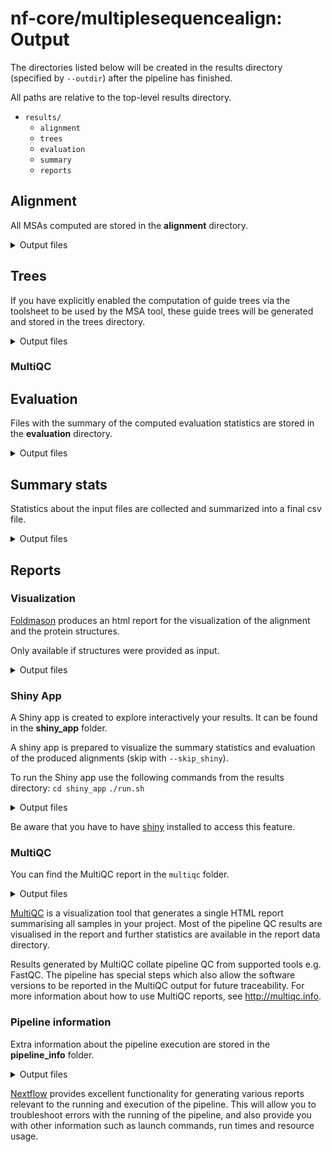# nf-core/multiplesequencealign: Output

The directories listed below will be created in the results directory (specified by `--outdir`) after the pipeline has finished.

All paths are relative to the top-level results directory.

- `results/`
  - `alignment`
  - `trees`
  - `evaluation`
  - `summary`
  - `reports`

## Alignment

All MSAs computed are stored in the **alignment** directory.

<details markdown="1">
<summary>Output files</summary>

- `alignment/`
  - `{SampleID}/{SampleID}_{Tree}_args-{Tree_args}_{MSA}_args-{MSA_args}.aln`. Each subdirectory is named after the sample id. It contains all the computed alignments for the given sample. The filename is built with the informations of the input file used and the tool(s).

</details>

## Trees

If you have explicitly enabled the computation of guide trees via the toolsheet to be used by the MSA tool, these guide trees will be generated and stored in the trees directory.

<details markdown="1">
<summary>Output files</summary>

- `trees/`
  - `{SampleID}/{SampleID}_{Tree}_args-{Tree_args}.dnd`: guide tree files.

</details>

### MultiQC

## Evaluation

Files with the summary of the computed evaluation statistics are stored in the **evaluation** directory.

<details markdown="1">
<summary>Output files</summary>

- `evaluation/`
  - `tcoffee_irmsd/`: directory containing the files with the complete iRMSD files. If `--calc_irmsd` is specified.
  - `tcoffee_tcs/`: directory containing the files with the complete TCS files. If `--calc_tcs` is specified.
  - `complete_summary_eval.csv`: csv file containing the summary of all evaluation metrics for each input file.
  </details>

## Summary stats

Statistics about the input files are collected and summarized into a final csv file.

<details markdown="1">
<summary>Output files</summary>

- `summary/stats/`
  - `complete_summary_stats.csv`: csv file containing the summary for all the statistics computed on the input file.
  - `complete_summary_stats_with_trace.csv`: csv file containing the content of complete_summary_stats merged with the information of the trace file. This will not be produced if `-resume` is used.
  - `sequences/`
    - `seqstats/*_seqstats.csv`: file containing the sequence input length for each sequence in the family defined by the file name. If `--calc_seq_stats` is specified.
    - `perc_sim/*_txt`: file containing the pairwise sequence similarity for all input sequences. If `--calc_sim` is specified.
  - `structures/` - `plddt/*_full_plddt.csv`: file containing the plddt of the structures for each sequence in the input file. If `--extract_plddt` is specified.
  </details>

## Reports

### Visualization

[Foldmason](https://github.com/steineggerlab/foldmason) produces an html report for the visualization of the alignment and the protein structures.

Only available if structures were provided as input.

<details markdown="1">
<summary>Output files</summary>

- `reports/visualization/`

  - `{SampleID}_{Tree}_args-{Tree_args}_{MSA}_args-{MSA_args}.html`: foldmason HTML report.

  </details>

### Shiny App

A Shiny app is created to explore interactively your results. It can be found in the **shiny_app** folder.

A shiny app is prepared to visualize the summary statistics and evaluation of the produced alignments (skip with `--skip_shiny`).

To run the Shiny app use the following commands from the results directory:
`cd shiny_app`
`./run.sh`

<details markdown="1">
<summary>Output files</summary>

- `reports/shiny_app/`
  - `run.sh`: executable to start the shiny app.
  - `*.py*`: shiny app files.
  - `*.csv`: csv file used by shiny app.
  - `trace.txt`: trace file used by shiny app.
  </details>

Be aware that you have to have [shiny](https://shiny.posit.co/py/) installed to access this feature.

### MultiQC

You can find the MultiQC report in the `multiqc` folder.

<details markdown="1">
<summary>Output files</summary>

- `reports/multiqc/`
  - `multiqc_report.html`: a standalone HTML file that can be viewed in your web browser.
  - `multiqc_data/`: directory containing parsed statistics from the different tools used in the pipeline.
  - `multiqc_plots/`: directory containing static images from the report in various formats.

</details>

[MultiQC](http://multiqc.info) is a visualization tool that generates a single HTML report summarising all samples in your project. Most of the pipeline QC results are visualised in the report and further statistics are available in the report data directory.

Results generated by MultiQC collate pipeline QC from supported tools e.g. FastQC. The pipeline has special steps which also allow the software versions to be reported in the MultiQC output for future traceability. For more information about how to use MultiQC reports, see <http://multiqc.info>.

### Pipeline information

Extra information about the pipeline execution are stored in the **pipeline_info** folder.

<details markdown="1">
<summary>Output files</summary>

- `reports/pipeline_info/`
  - Reports generated by Nextflow: `execution_report.html`, `execution_timeline.html`, `execution_trace.txt` and `pipeline_dag.dot`/`pipeline_dag.svg`.
  - Reports generated by the pipeline: `pipeline_report.html`, `pipeline_report.txt` and `software_versions.yml`. The `pipeline_report*` files will only be present if the `--email` / `--email_on_fail` parameter's are used when running the pipeline.
  - Reformatted samplesheet files used as input to the pipeline: `samplesheet.valid.csv`.
  - Parameters used by the pipeline run: `params.json`.

</details>

[Nextflow](https://www.nextflow.io/docs/latest/tracing.html) provides excellent functionality for generating various reports relevant to the running and execution of the pipeline. This will allow you to troubleshoot errors with the running of the pipeline, and also provide you with other information such as launch commands, run times and resource usage.
